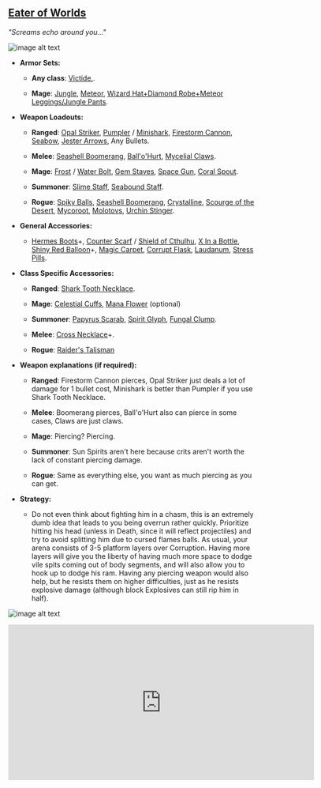 ## [Eater of Worlds](https://terraria.gamepedia.com/Eater_of_Worlds)

*"Screams echo around you..."*

![image alt text](../public/BMbpD6rCZ1qoniF20u7H2A_img_10.png)

* **Armor Sets:**

    * **Any class**: [Victide.](https://calamitymod.gamepedia.com/Victide_armor).

    * **Mage**: [Jungle](https://terraria.gamepedia.com/Jungle_armor), [Meteor](https://terraria.gamepedia.com/Meteor_armor), [Wizard Hat+Diamond Robe+Meteor Leggings/Jungle Pants](https://terraria.gamepedia.com/Wizard_set).

* **Weapon Loadouts:**

    * **Ranged**: [Opal Striker](https://calamitymod.gamepedia.com/Opal_Striker), [Pumpler](https://calamitymod.gamepedia.com/Pumpler) / [Minishark](https://terraria.gamepedia.com/Minishark), [Firestorm Cannon](https://calamitymod.gamepedia.com/Firestorm_Cannon), [Seabow](https://calamitymod.gamepedia.com/Seabow), [Jester Arrows](https://terraria.gamepedia.com/Jester%27s_Arrow), Any Bullets.

    * **Melee**: [Seashell Boomerang](https://calamitymod.gamepedia.com/Seashell_Boomerang), [Ball'o'Hurt](https://terraria.gamepedia.com/Ball_O%27_Hurt), [Mycelial Claws](https://calamitymod.gamepedia.com/Mycelial_Claws).

    * **Mage**: [Frost](https://calamitymod.gamepedia.com/Frost_Bolt) / [Water Bolt](https://terraria.gamepedia.com/Water_Bolt), [Gem Staves](https://terraria.gamepedia.com/Gem_staves), [Space Gun](https://terraria.gamepedia.com/Space_Gun), [Coral Spout](https://calamitymod.gamepedia.com/Coral_Spout).

    * **Summoner**: [Slime Staff](https://terraria.gamepedia.com/Slime_Staff), [Seabound Staff](https://calamitymod.gamepedia.com/Seabound_Staff).

    * **Rogue**: [Spiky Balls](https://terraria.gamepedia.com/Spiky_Ball), [Seashell Boomerang](https://calamitymod.gamepedia.com/Seashell_Boomerang), [Crystalline](https://calamitymod.gamepedia.com/Crystalline), [Scourge of the Desert](https://calamitymod.gamepedia.com/Scourge_of_the_Desert), [Mycoroot](https://calamitymod.gamepedia.com/Mycoroot), [Molotovs](https://terraria.gamepedia.com/Molotov_Cocktail), [Urchin Stinger](https://calamitymod.gamepedia.com/Urchin_Stinger).

* **General Accessories:**

    * [Hermes Boots](https://terraria.gamepedia.com/Hermes_Boots)+, [Counter Scarf](https://calamitymod.gamepedia.com/Counter_Scarf) / [Shield of Cthulhu](https://terraria.gamepedia.com/Shield_of_Cthulhu), [X In a Bottle](https://terraria.gamepedia.com/Cloud_in_a_Bottle), [Shiny Red Balloon](https://terraria.gamepedia.com/Shiny_Red_Balloon)+, [Magic Carpet](https://terraria.gamepedia.com/Magic_Carpet), [Corrupt Flask](https://calamitymod.gamepedia.com/Corrupt_Flask), [Laudanum](https://calamitymod.gamepedia.com/Laudanum), [Stress Pills](https://calamitymod.gamepedia.com/Stress_Pills).

* **Class Specific Accessories:**

    * **Ranged**: [Shark Tooth Necklace](https://terraria.gamepedia.com/Shark_Tooth_Necklace).

    * **Mage**: [Celestial Cuffs](https://terraria.gamepedia.com/Celestial_Cuffs), [Mana Flower](https://terraria.gamepedia.com/Mana_Flower) (optional)

    * **Summoner**: [Papyrus Scarab](https://terraria.gamepedia.com/Papyrus_Scarab), [Spirit Glyph](https://calamitymod.gamepedia.com/Spirit_Glyph), [Fungal Clump](https://calamitymod.gamepedia.com/Fungal_Clump).

    * **Melee**: [Cross Necklace](https://terraria.gamepedia.com/Cross_Necklace)+.

    * **Rogue**: [Raider's Talisman](https://calamitymod.gamepedia.com/Raider%27s_Talisman)

* **Weapon explanations (if required):**

    * **Ranged**: Firestorm Cannon pierces, Opal Striker just deals a lot of damage for 1 bullet cost, Minishark is better than Pumpler if you use Shark Tooth Necklace.

    * **Melee**: Boomerang pierces, Ball'o'Hurt also can pierce in some cases, Claws are just claws.

    * **Mage**: Piercing? Piercing.

    * **Summoner**: Sun Spirits aren't here because crits aren't worth the lack of constant piercing damage.

    * **Rogue**: Same as everything else, you want as much piercing as you can get.

* **Strategy:**

    * Do not even think about fighting him in a chasm, this is an extremely dumb idea that leads to you being overrun rather quickly. Prioritize hitting his head (unless in Death, since it will reflect projectiles) and try to avoid splitting him due to cursed flames balls. As usual, your arena consists of 3-5 platform layers over Corruption. Having more layers will give you the liberty of having much more space to dodge vile spits coming out of body segments, and will also allow you to hook up to dodge his ram. Having any piercing weapon would also help, but he resists them on higher difficulties, just as he resists explosive damage (although block Explosives can still rip him in half).

![image alt text](../public/EoW.png)

<div align="center"><iframe width="620" height="315" src="https://www.youtube.com/embed/EBmLgC1l4KU" frameborder="0" allowfullscreen></iframe></div>

